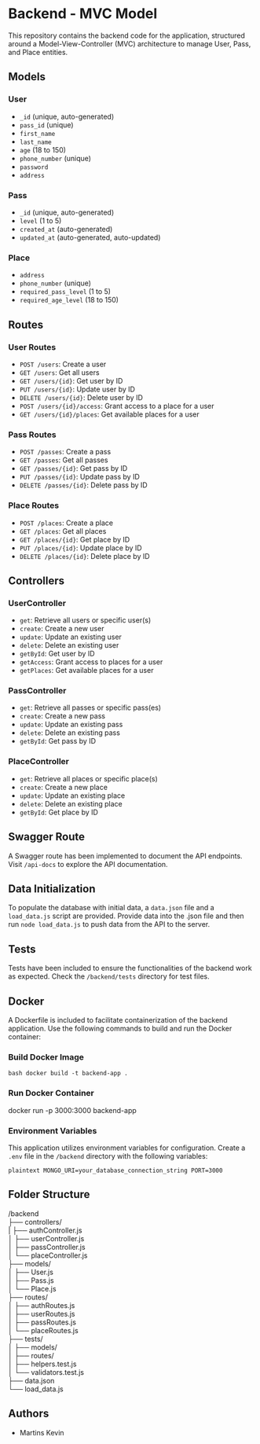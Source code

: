# Backend - MVC Model

This repository contains the backend code for the application, structured around a Model-View-Controller (MVC) architecture to manage User, Pass, and Place entities.

## Models

### User
- `_id` (unique, auto-generated)
- `pass_id` (unique)
- `first_name`
- `last_name`
- `age` (18 to 150)
- `phone_number` (unique)
- `password`
- `address`

### Pass
- `_id` (unique, auto-generated)
- `level` (1 to 5)
- `created_at` (auto-generated)
- `updated_at` (auto-generated, auto-updated)

### Place
- `address`
- `phone_number` (unique)
- `required_pass_level` (1 to 5)
- `required_age_level` (18 to 150)

## Routes

### User Routes
- `POST /users`: Create a user
- `GET /users`: Get all users
- `GET /users/{id}`: Get user by ID
- `PUT /users/{id}`: Update user by ID
- `DELETE /users/{id}`: Delete user by ID
- `POST /users/{id}/access`: Grant access to a place for a user
- `GET /users/{id}/places`: Get available places for a user

### Pass Routes
- `POST /passes`: Create a pass
- `GET /passes`: Get all passes
- `GET /passes/{id}`: Get pass by ID
- `PUT /passes/{id}`: Update pass by ID
- `DELETE /passes/{id}`: Delete pass by ID

### Place Routes
- `POST /places`: Create a place
- `GET /places`: Get all places
- `GET /places/{id}`: Get place by ID
- `PUT /places/{id}`: Update place by ID
- `DELETE /places/{id}`: Delete place by ID

## Controllers

### UserController
- `get`: Retrieve all users or specific user(s)
- `create`: Create a new user
- `update`: Update an existing user
- `delete`: Delete an existing user
- `getById`: Get user by ID
- `getAccess`: Grant access to places for a user
- `getPlaces`: Get available places for a user

### PassController
- `get`: Retrieve all passes or specific pass(es)
- `create`: Create a new pass
- `update`: Update an existing pass
- `delete`: Delete an existing pass
- `getById`: Get pass by ID

### PlaceController
- `get`: Retrieve all places or specific place(s)
- `create`: Create a new place
- `update`: Update an existing place
- `delete`: Delete an existing place
- `getById`: Get place by ID

## Swagger Route

A Swagger route has been implemented to document the API endpoints. Visit `/api-docs` to explore the API documentation.

## Data Initialization

To populate the database with initial data, a `data.json` file and a `load_data.js` script are provided. Provide data into the .json file and then run `node load_data.js` to push data from the API to the server.

## Tests

Tests have been included to ensure the functionalities of the backend work as expected. Check the `/backend/tests` directory for test files.

## Docker

A Dockerfile is included to facilitate containerization of the backend application. Use the following commands to build and run the Docker container:

### Build Docker Image

```bash docker build -t backend-app .```

### Run Docker Container

docker run -p 3000:3000 backend-app

### Environment Variables

This application utilizes environment variables for configuration. Create a `.env` file in the `/backend` directory with the following variables:

`plaintext
MONGO_URI=your_database_connection_string
PORT=3000`

## Folder Structure

  /backend  
  ├── controllers/  
  |   ├── authController.js  
  │   ├── userController.js  
  │   ├── passController.js  
  │   └── placeController.js  
  ├── models/  
  │   ├── User.js  
  │   ├── Pass.js  
  │   └── Place.js  
  ├── routes/  
  │   ├── authRoutes.js  
  │   ├── userRoutes.js  
  │   ├── passRoutes.js  
  │   └── placeRoutes.js  
  ├── tests/  
  │   ├── models/  
  │   ├── routes/  
  │   ├── helpers.test.js  
  │   └── validators.test.js  
  ├── data.json  
  └── load_data.js  

## Authors

- Martins Kevin
